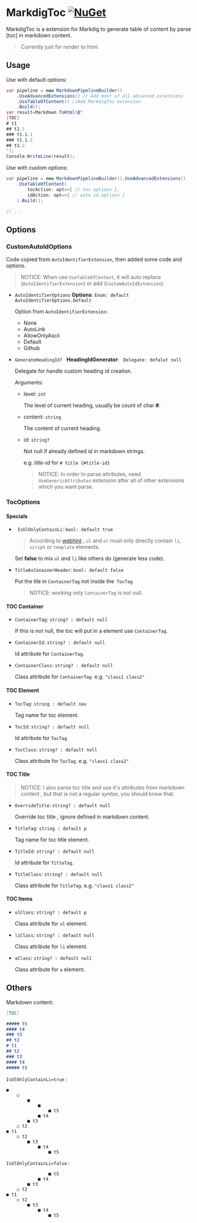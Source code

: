 # MarkdigToc  [![NuGet](https://img.shields.io/nuget/v/Leisn.MarkdigToc)](https://www.nuget.org/packages/Leisn.MarkdigToc/)

MarkdigToc is a extension for Markdig to generate table of content by parse [toc] in markdown content. 

> Currently just for render to html.

## Usage

Use with default options:


```csharp
var pipeline = new MarkdownPipelineBuilder()
    .UseAdvancedExtensions() // Add most of all advanced extensions
    .UseTableOfContent() //Add MarkdigToc extension
    .Build();
var result=Markdown.ToHtml(@"
[TOC]
# t1
## t1.1
### t1.1.1
### t1.1.2
## t1.2
");
Console.WriteLine(result);
```

Use with custom options:

```csharp
var pipeline = new MarkdownPipelineBuilder().UseAdvancedExtensions() 
    .UseTableOfContent(
        tocAction: opt=>{ // toc options },
        idAction: opt=>{ // auto id options }
	).Build();

// ...
```

## Options

### CustomAutoIdOptions

Code copied from `AutoIdentifierExtension`, then added some code and options.

> NOTICE: When use `UseTableOfContent`, it will auto replace (`AutoIdentifierExtension`) or add (`CustomAutoIdExtension`).

* `AutoIdentifierOptions`  **Options**:  `Enum: default AutoIdentifierOptions.Default`

  Option from `AutoIdentifierExtension`: 

  * None
  * AutoLink
  *  AllowOnlyAscii
  *  Default
  * Github

* `GenerateHeadingId? ` **HeadingIdGenerator**: ` Delegate: defalut null`

  Delegate for handle custom heading id creation.

  Arguments:

  * level:  `int`

    The level of current heading, usually be count of char **#**.

  * content:  `string`

    The content of current heading.

  * id:  `string?`

    Not null if already defined id in markdown strings.

    e.g.   *title-id*  for  `# title {#title-id}`
    
    > NOTICE:  In order to parse attributes, need `UseGenericAttributes` extension after all of other extensions which you want parse.

### TocOptions

#### Specials

* ` IsUlOnlyContainLi`:  `bool: default true`

  >According to [webhint](https://webhint.io/docs/user-guide/hints/hint-axe/structure/?source=devtools) , `ul` and `ol` must only directly contain `li`, `script` or `template` elements.

  Set **false** to mix `ul` and `li` like others do (generate less code).
  
* `TitleAsConainerHeader`: `bool: default false`

  Put the tile in `ContainerTag` not inside the` TocTag`

  > NOTICE: working only `ContainerTag` is not null.

#### TOC Container

* `ContainerTag`: `string? : default null`

  If this is not null, the toc will put in a element use `ContainerTag`.

* `ContainerId`: `string? : default null`

  Id attribute for  `ContainerTag`.

* `ContainerClass`: `string? : default null`

  Class attribute for  `ContainerTag`.  e.g. `"class1 class2"`

#### TOC Element

* `TocTag`: `string : default nav`

  Tag name for toc element.

* `TocId`: `string? : default null`

  Id attribute for  `TocTag`.

* `TocClass`: `string? : default null`

  Class attribute for  `TocTag`.  e.g. `"class1 class2"`

#### TOC Title

> NOTICE: I also parse toc title and use it's attributes from markdown content , but that is not a regular *syntax*, you should know that.

* `OverrideTitle`: `string? : default null`

  Override toc title , ignore defined in markdown content.

* `TitleTag`: `string : default p`

  Tag name for toc title element.

* `TitleId`: `string? : default null`

  Id attribute for  `TitleTag`.

* `TitleClass`: `string? : default null`

  Class attribute for  `TitleTag`.  e.g. `"class1 class2"`

#### TOC Items

* `ulClass`: `string? : default p`

  Class attribute for  `ul`  element.

* `liClass`: `string? : default null`

  Class attribute for  `li`  element.

* `aClass`: `string? : default null`

  Class attribute for  `a`  element.



## Others

Markdown content:

```markdown
[TOC]       

##### t5
#### t4
### t3
## t2
# t1
## t2
### t3
#### t4
##### t5
```

`IsUlOnlyContainLi=true` :

```
●
    ○
        ■
            ■
                ■ t5
            ■ t4
        ■ t3
    ○ t2
● t1
    ○ t2
        ■ t3
            ■ t4
                ■ t5
```

`IsUlOnlyContainLi=false` :

```
                ■ t5
            ■ t4
        ■ t3
    ○ t2
● t1
    ○ t2
        ■ t3
            ■ t4
                ■ t5
```

